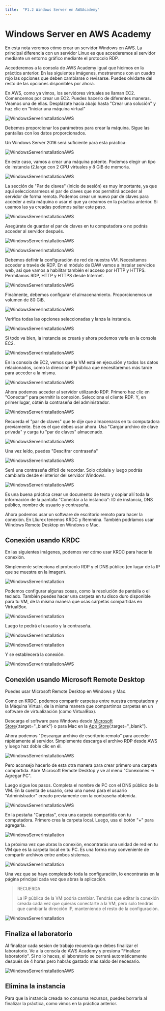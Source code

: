 ```yaml
---
title:  "P1.2 Windows Server en AWSAcademy"
---
```

# Windows Server en AWS Academy

En esta nota veremos cómo crear un servidor Windows en AWS. La principal diferencia con un servidor Linux es que accederemos al servidor mediante un entorno gráfico mediante el protocolo RDP.

Accederemos a la consola de AWS Academy igual que hicimos en la práctica anterior. En las siguientes imágenes, mostraremos con un cuadro rojo las opciones que deben cambiarse o revisarse. Puedes olvidarte del resto de las opciones disponibles por ahora.

En AWS, como ya vimos, los servidores virtuales se llaman EC2. Comencemos por crear un EC2. Puedes hacerlo de diferentes maneras. Veamos una de ellas. Desplázate hacia abajo hasta "Crear una solución" y haz clic en "Iniciar una máquina virtual"

![WindowsServerInstallationAWS](P1_2/07.png)

Debemos proporcionar los parámetros para crear la máquina. Sigue las pantallas con los datos proporcionados.

Un Windows Server 2016 será suficiente para esta práctica:

![WindowsServerInstallationAWS](P1_2/08.png)

En este caso, vamos a crear una máquina potente. Podemos elegir un tipo de instancia t2.large con 2 CPU virtuales y 8 GiB de memoria.

![WindowsServerInstallationAWS](P1_2/09.png)

La sección de "Par de claves" (inicio de sesión) es muy importante, ya que aquí seleccionarmeos el par de claves que nos permitirá acceder al servidor de forma remota. Podemos crear un nuevo par de claves para acceder a esta máquina o usar el que ya creamos en la práctica anterior. Si usamos las ya creadas podemos saltar este paso.

![WindowsServerInstallationAWS](P1_2/10.png)

Asegúrate de guardar el par de claves en tu computadora o no podrás acceder al servidor después.

![WindowsServerInstallationAWS](P1_2/11.png)

![WindowsServerInstallationAWS](P1_2/12.png)

Debemos definir la configuración de red de nuestra VM. Necesitamos acceder a través de RDP. En el módulo de DAW vamos a instalar servicios web, así que vamos a habilitar también el acceso por HTTP y HTTPS. Permitamos RDP, HTTP y HTTPS desde Internet.

![WindowsServerInstallationAWS](P1_2/13.png)

Finalmente, debemos configurar el almacenamiento. Proporcionemos un volumen de 80 GiB.

![WindowsServerInstallationAWS](P1_2/14.png)

Verifica todas las opciones seleccionadas y lanza la instancia.

![WindowsServerInstallationAWS](P1_2/15.png)

Si todo va bien, la instancia se creará y ahora podemos verla en la consola EC2.

![WindowsServerInstallationAWS](P1_2/16.png)

En la consola de EC2, vemos que la VM está en ejecución y todos los datos relacionados, como la dirección IP pública que necesitaremos más tarde para acceder a la misma.

![WindowsServerInstallationAWS](P1_2/17.png)

Ahora podemos acceder al servidor utilizando RDP. Primero haz clic en "Conectar" para permitir la conexión. Selecciona el cliente RDP. Y, en primer lugar, obtén la contraseña del administrador.

![WindowsServerInstallationAWS](P1_2/18.png)

Recuerda el "par de claves" que te dije que almacenaras en tu computadora previamente. Ese es el que debes usar ahora. Usa "Cargar archivo de clave privada" y carga tu "par de claves" almacenado.

![WindowsServerInstallationAWS](P1_2/19.png)

Una vez leído, puedes "Descifrar contraseña"

![WindowsServerInstallationAWS](P1_2/20.png)

Será una contraseña difícil de recordar. Solo cópiala y luego podrás cambiarla desde el interior del servidor Windows.

![WindowsServerInstallationAWS](P1_2/21.png)

Es una buena práctica crear un documento de texto y copiar allí toda la información de la pantalla "Conectar a la instancia": ID de instancia, DNS público, nombre de usuario y contraseña. 

Ahora podemos usar un software de escritorio remoto para hacer la conexión. En Lliurex tenemos KRDC y Remmina. También podríamos usar Windows Remote Desktop en Windows o Mac.



## Conexión usando KRDC

En las siguientes imágenes, podemos ver cómo usar KRDC para hacer la conexión.

Simplemente selecciona el protocolo RDP y el DNS público (en lugar de la IP que se muestra en la imagen).

![WindowsServerInstallation](P1_2/19_2.png)

Podemos configurar algunas cosas, como la resolución de pantalla o el teclado. También puedes hacer una carpeta en tu disco duro disponible para tu VM, de la misma manera que usas carpetas compartidas en VirtualBox.

![WindowsServerInstallation](P1_2/20_2.png)

Luego te pedirá el usuario y la contraseña.

![WindowsServerInstallation](P1_2/21_2.png)

![WindowsServerInstallation](P1_2/22_2.png)

Y se establecerá la conexión.

![WindowsServerInstallationAWS](P1_2/23.png)

## Conexión usando Microsoft Remote Desktop

Puedes usar Microsoft Remote Desktop en Windows y Mac.

Como en KRDC, podemos compartir carpetas entre nuestra computadora y la Máquina Virtual, de la misma manera que compartimos carpetas en un software de virtualización (como VirtualBox).

Descarga el software para Windows desde [Microsoft Store](https://apps.microsoft.com/){:target="_blank"} o para Mac en la [App Store](https://www.apple.com/es/app-store/){:target="_blank"}.

Ahora podemos "Descargar archivo de escritorio remoto" para acceder rápidamente al servidor. Simplemente descarga el archivo RDP desde AWS y luego haz doble clic en él.

![WindowsServerInstallationAWS](P1_2/19.png)

Pero aconsejo hacerlo de esta otra manera para crear primero una carpeta compartida. Abre Microsoft Remote Desktop y ve al menú "Conexiones -> Agregar PC".

Luego sigue los pasos. Completa el nombre de PC con el DNS público de la VM. En la cuenta de usuario, crea una nueva para el usuario "Administrador" creado previamente con la contraseña obtenida.

![WindowsServerInstallationAWS](P1_2/22.png)

En la pestaña "Carpetas", crea una carpeta compartida con tu computadora. Primero crea la carpeta local. Luego, usa el botón "+" para agregarla.

![WindowsServerInstallation](P1_2/22-2.png)

La próxima vez que abras la conexión, encontrarás una unidad de red en tu VM que es la carpeta local en tu PC. Es una forma muy conveniente de compartir archivos entre ambos sistemas.

![WindowsServerInstallation](P1_2/22-3.png)

Una vez que se haya completado toda la configuración, lo encontrarás en la página principal cada vez que abras la aplicación.

> RECUERDA
>
> La IP pública de la VM podría cambiar. Tendrás que editar la conexión creada cada vez que quieras conectarte a la VM, pero solo tendrás que cambiar la dirección IP, manteniendo el resto de la configuración.

![WindowsServerInstallation](P1_2/22-1.png)

## Finaliza el laboratorio

Al finalizar cada sesion de trabajo recuerda que debes finalizar el laboratorio. Ve a la consola de AWS Academy y presiona "Finalizar laboratorio". Si no lo haces, el laboratorio se cerrará automáticamente después de 4 horas pero habrás gastado más saldo del necesario.

![WindowsServerInstallationAWS](P1_2/24.png)

## Elimina la instancia

Para que la instancia creada no consuma recursos, puedes borrarla al finalizar la práctica, como vimos en la práctica anterior.

